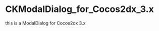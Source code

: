 CKModalDialog_for_Cocos2dx_3.x
==============================

this is a ModalDialog for Cocos2dx 3.x
